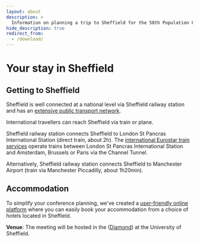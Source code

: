 ```yaml
---
layout: about
description: >
  Information on planning a trip to Sheffield for the 58th Population Genetics Group meeting
hide_description: true
redirect_from:
  - /download/
---
```


# Your stay in Sheffield

## Getting to Sheffield

Sheffield is well connected at a national level via Sheffield railway station and has an [extensive public transport network](https://www.sheffield.ac.uk/visitors/maps-travel/public-transport).

International travellers can reach Sheffield via train or plane.

Sheffield railway station connects Sheffield to London St Pancras International Station (direct train, about 2h). The [international Eurostar train services](https://www.eurostar.com/uk-en) operate trains between London St Pancras International Station and Amsterdam, Brussels or Paris via the Channel Tunnel.

Alternatively, Sheffield railway station connects Sheffield to Manchester Airport (train via Manchester Piccadilly, about 1h20min).

## Accommodation 

To simplify your conference planning, we've created a [user-friendly online platform](https://book.passkey.com/e/50775686?utm_source=9279439&utm_medium=email&utm_campaign=295518455&trkid=587581218&linkid=3436885411) where you can easily book your accommodation from a choice of hotels located in Sheffield.

**Venue**: The meeting will be hosted in the ([Diamond](https://www.sheffield.ac.uk/library/buildings/diamond)) at the University of Sheffield.


